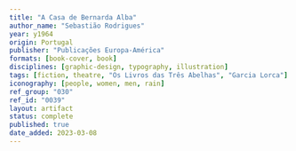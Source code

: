 ```yaml
---
title: "A Casa de Bernarda Alba"
author_name: "Sebastião Rodrigues"
year: y1964
origin: Portugal
publisher: "Publicações Europa-América"
formats: [book-cover, book]
disciplines: [graphic-design, typography, illustration]
tags: [fiction, theatre, "Os Livros das Três Abelhas", "Garcia Lorca"]
iconography: [people, women, men, rain]
ref_group: "030"
ref_id: "0039"
layout: artifact
status: complete
published: true
date_added: 2023-03-08
---
```


